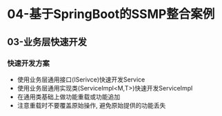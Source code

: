 # 04-基于SpringBoot的SSMP整合案例

## 03-业务层快速开发
### 快速开发方案
- 使用业务层通用接口(ISerivce<T>)快速开发Service
- 使用业务层通用实现类(ServiceImpl<M,T>)快速开发ServiceImpl
- 在通用类基础上做功能重载或功能追加
- 注意重载时不要覆盖原始操作, 避免原始提供的功能丢失